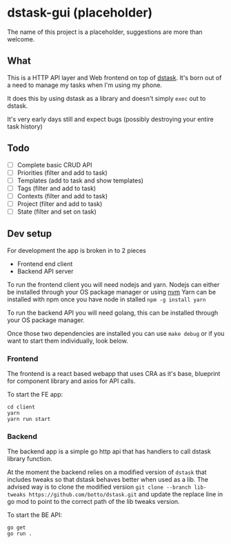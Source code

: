 # dstask-gui (placeholder)

The name of this project is a placeholder, suggestions are more than welcome.  

## What

This is a HTTP API layer and Web frontend on top of [dstask](https://github.com/naggie/dstask/). It's born out of a need to manage my tasks when I'm using my phone.  

It does this by using dstask as a library and doesn't simply `exec` out to dstask.  

It's very early days still and expect bugs (possibly destroying your entire task history)

## Todo

- [ ] Complete basic CRUD API  
- [ ] Priorities (filter and add to task)  
- [ ] Templates (add to task and show templates)  
- [ ] Tags (filter and add to task)  
- [ ] Contexts (filter and add to task)  
- [ ] Project (filter and add to task)  
- [ ] State (filter and set on task)  

## Dev setup

For development the app is broken in to 2 pieces

- Frontend end client
- Backend API server

To run the frontend client you will need nodejs and yarn.
Nodejs can either be installed through your OS package manager or using [nvm](https://github.com/nvm-sh/nvm)
Yarn can be installed with npm once you have node in stalled `npm -g install yarn`

To run the backend API you will need golang, this can be installed through your OS package manager.

Once those two dependencies are installed you can use `make debug` or if you want to start them individually, look below.

### Frontend

The frontend is a react based webapp that uses CRA as it's base, blueprint for component library and axios for API calls.

To start the FE app:

```shell
cd client
yarn
yarn run start
```

### Backend

The backend app is a simple go http api that has handlers to call dstask library function.

At the moment the backend relies on a modified version of `dstask` that includes tweaks so that dstask behaves better when used as a lib.
The advised way is to clone the modified version `git clone --branch lib-tweaks https://github.com/botto/dstask.git` and update the replace line in go mod to point to the correct path of the lib tweaks version.

To start the BE API:

```shell
go get
go run .
```
